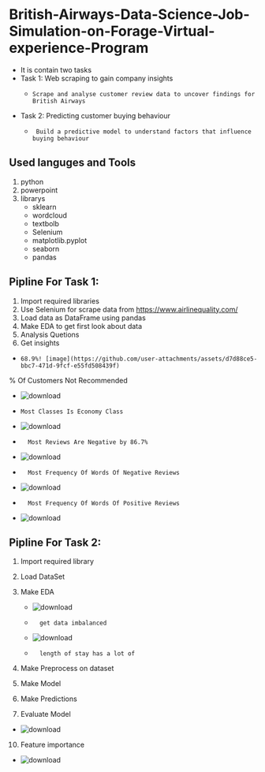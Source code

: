 # British-Airways-Data-Science-Job-Simulation-on-Forage-Virtual-experience-Program

* It is contain two tasks
* Task 1: Web scraping to gain company insights
    *     Scrape and analyse customer review data to uncover findings for British Airways
* Task 2: Predicting customer buying behaviour
  *      Build a predictive model to understand factors that influence buying behaviour

## Used languges and Tools
1. python
2. powerpoint
3. librarys
   * sklearn
   * wordcloud
   * textbolb
   * Selenium
   * matplotlib.pyplot
   * seaborn
   * pandas


## Pipline For Task 1:
1. Import required libraries
2. Use Selenium for scrape data from https://www.airlinequality.com/
3. Load data as DataFrame using pandas
4. Make EDA to get first look about data
5. Analysis Quetions
6. Get insights    
*     68.9%! [image](https://github.com/user-attachments/assets/d7d88ce5-bbc7-471d-9fcf-e55fd508439f)
% Of Customers Not Recommended
* ![download](https://github.com/lotaa/British-Airways-Data-Science-virtual-experience-programme/assets/49419507/6b1d5e73-17b6-4de7-9555-f4748d56031e)
            
*     Most Classes Is Economy Class
* ![download](https://github.com/lotaa/British-Airways-Data-Science-virtual-experience-programme/assets/49419507/09b114e9-164f-4079-be19-09da845cd355)

*       Most Reviews Are Negative by 86.7%
* ![download](https://github.com/lotaa/British-Airways-Data-Science-virtual-experience-programme/assets/49419507/1abec2b8-735c-49ae-aa7e-a6a93e046c7f)


*       Most Frequency Of Words Of Negative Reviews
* ![download](https://github.com/lotaa/British-Airways-Data-Science-virtual-experience-programme/assets/49419507/c1c96e40-08e8-45c5-97ec-1b6e1f989d3d)


*       Most Frequency Of Words Of Positive Reviews
*  ![download](https://github.com/lotaa/British-Airways-Data-Science-virtual-experience-programme/assets/49419507/9991b364-30dc-4786-8411-357904889f49)


## Pipline For Task 2:
1. Import required library
2. Load DataSet
3. Make EDA
   *  ![download](https://github.com/lotaa/British-Airways-Data-Science-virtual-experience-programme/assets/49419507/5eef904e-65c9-4dbc-8c5f-797a13d58e3f)
   *       get data imbalanced
   * ![download](https://github.com/lotaa/British-Airways-Data-Science-virtual-experience-programme/assets/49419507/056236e4-c65a-44cf-b3b1-3f3cc783c138)

   *       length of stay has a lot of 
      
5. Make Preprocess on dataset
6. Make Model
7. Make Predictions


9. Evaluate Model
*   ![download](https://github.com/lotaa/British-Airways-Data-Science-virtual-experience-programme/assets/49419507/4c5755c4-2424-40f0-8586-48bb63792b4e)



10. Feature importance
*   ![download](https://github.com/lotaa/British-Airways-Data-Science-virtual-experience-programme/assets/49419507/572fd9e3-cab9-46e2-984a-f208b5cf278e)
